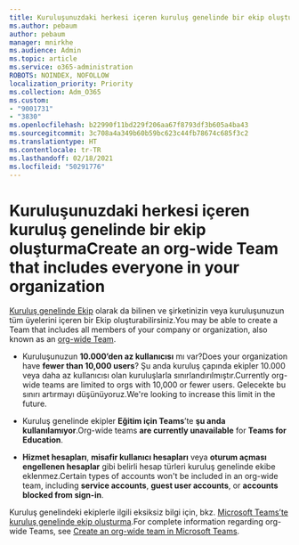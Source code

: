 ```yaml
---
title: Kuruluşunuzdaki herkesi içeren kuruluş genelinde bir ekip oluşturma
ms.author: pebaum
author: pebaum
manager: mnirkhe
ms.audience: Admin
ms.topic: article
ms.service: o365-administration
ROBOTS: NOINDEX, NOFOLLOW
localization_priority: Priority
ms.collection: Adm_O365
ms.custom:
- "9001731"
- "3830"
ms.openlocfilehash: b22990f11bd229f206aa67f8793df3b605a4ba43
ms.sourcegitcommit: 3c708a4a349b60b59bc623c44fb78674c685f3c2
ms.translationtype: HT
ms.contentlocale: tr-TR
ms.lasthandoff: 02/18/2021
ms.locfileid: "50291776"
---
```

# <a name="create-an-org-wide-team-that-includes-everyone-in-your-organization"></a><span data-ttu-id="00c06-102">Kuruluşunuzdaki herkesi içeren kuruluş genelinde bir ekip oluşturma</span><span class="sxs-lookup"><span data-stu-id="00c06-102">Create an org-wide Team that includes everyone in your organization</span></span>

<span data-ttu-id="00c06-103">[Kuruluş genelinde Ekip](https://docs.microsoft.com/microsoftteams/create-an-org-wide-team) olarak da bilinen ve şirketinizin veya kuruluşunuzun tüm üyelerini içeren bir Ekip oluşturabilirsiniz.</span><span class="sxs-lookup"><span data-stu-id="00c06-103">You may be able to create a Team that includes all members of your company or organization, also known as an [org-wide Team](https://docs.microsoft.com/microsoftteams/create-an-org-wide-team).</span></span>

- <span data-ttu-id="00c06-104">Kuruluşunuzun **10.000’den az kullanıcısı** mı var?</span><span class="sxs-lookup"><span data-stu-id="00c06-104">Does your organization have **fewer than 10,000 users**?</span></span> <span data-ttu-id="00c06-105">Şu anda kuruluş çapında ekipler 10.000 veya daha az kullanıcısı olan kuruluşlarla sınırlandırılmıştır.</span><span class="sxs-lookup"><span data-stu-id="00c06-105">Currently org-wide teams are limited to orgs with 10,000 or fewer users.</span></span> <span data-ttu-id="00c06-106">Gelecekte bu sınırı artırmayı düşünüyoruz.</span><span class="sxs-lookup"><span data-stu-id="00c06-106">We're looking to increase this limit in the future.</span></span>

- <span data-ttu-id="00c06-107">Kuruluş genelinde ekipler **Eğitim için Teams**’te **şu anda kullanılamıyor**.</span><span class="sxs-lookup"><span data-stu-id="00c06-107">Org-wide teams **are currently unavailable** for **Teams for Education**.</span></span>

- <span data-ttu-id="00c06-108">**Hizmet hesapları**, **misafir kullanıcı hesapları** veya **oturum açması engellenen hesaplar** gibi belirli hesap türleri kuruluş genelinde ekibe eklenmez.</span><span class="sxs-lookup"><span data-stu-id="00c06-108">Certain types of accounts won't be included in an org-wide team, including **service accounts**, **guest user accounts**, or **accounts blocked from sign-in**.</span></span>

<span data-ttu-id="00c06-109">Kuruluş genelindeki ekiplerle ilgili eksiksiz bilgi için, bkz. [Microsoft Teams’te kuruluş genelinde ekip oluşturma](https://docs.microsoft.com/microsoftteams/create-an-org-wide-team).</span><span class="sxs-lookup"><span data-stu-id="00c06-109">For complete information regarding org-wide Teams, see [Create an org-wide team in Microsoft Teams](https://docs.microsoft.com/microsoftteams/create-an-org-wide-team).</span></span> 
